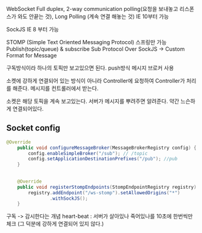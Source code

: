 WebSocket
Full duplex, 2-way communication
polling(요청을 보내놓고 리스폰스가 와도 안끝는 것), Long Polling (계속 연결 해놓는 것)
IE 10부터 가능

SockJS
IE 8 부터 가능

STOMP (Simple Text Oriented Messaging Protocol)
스프링만 가능 Publish(topic/queue) & subscribe
Sub Protocol Over SockJS -> Custom Format for Message

구독방식이라 하나의 토픽만 보고있으면 된다.
push방식
메시지 브로커 사용


소켓에 강하게 연결되어 있는 방식이 아니라
Controller에 요청하여 Controller가 처리를 해준다.
메시지를 컨트롤러에서 받는다.

소켓은 해당 토픽을 계속 보고있는다. 서버가 메시지를 뿌려주면 알려준다.
약간 느슨하게 연결되어있다.
## Socket config
```java
@Override
	public void configureMessageBroker(MessageBrokerRegistry config) {
        config.enableSimpleBroker("/sub"); // /topic
        config.setApplicationDestinationPrefixes("/pub"); //pub
    }
 
	
	@Override
    public void registerStompEndpoints(StompEndpointRegistry registry) {
        registry.addEndpoint("/ws-stomp").setAllowedOrigins("*")
                .withSockJS();
    }
```

구독 -> 감시한다는 개념
heart-beat : 서버가 살아있나 죽어있나를 10초에 한번씩만 체크 (그 덕분에 강하게 연결되어 있지 않다.)